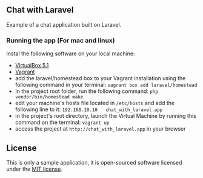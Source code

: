 ## Chat with Laravel
Example of a chat application built on Laravel.

### Running the app (For mac and linux)
Instal the following software on your local machine:
- [VirtualBox 5.1](https://www.virtualbox.org/wiki/Downloads)
- [Vagrant](https://www.vagrantup.com/downloads.html)
- add the laravel/homestead box to your Vagrant installation using the following command in your terminal:
```vagrant box add laravel/homestead```
- In the project root folder, run the following command: 
```php vendor/bin/homestead make```
- edit your machine's hosts file located in ```/etc/hosts``` and add the following line to it:
```192.168.10.10   chat_with_laravel.app```
- in the project's root directory, launch the Virtual Machine by running this command on the terminal:
```vagrant up```
- access the project at ```http://chat_with_laravel.app``` in your browser

## License
This is only a sample application, it is open-sourced software licensed under the [MIT license](http://opensource.org/licenses/MIT).
